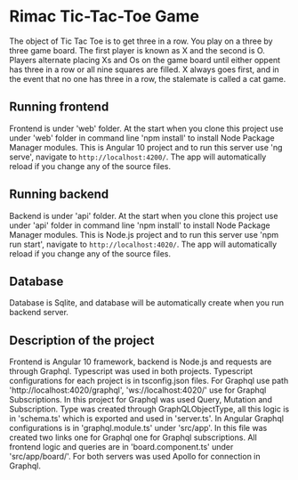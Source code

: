 # Rimac Tic-Tac-Toe Game
The object of Tic Tac Toe is to get three in a row. You play on a three by three game board. The first player is known as X and the second is O. Players alternate placing Xs and Os on the game board until either oppent has three in a row or all nine squares are filled. X always goes first, and in the event that no one has three in a row, the stalemate is called a cat game.

## Running frontend
Frontend is under 'web' folder. At the start when you clone this project use under 'web' folder in command line 'npm install' to install Node Package Manager modules. This is Angular 10 project and to run this server use 'ng serve', navigate to `http://localhost:4200/`. The app will automatically reload if you change any of the source files.

## Running backend
Backend is under 'api' folder. At the start when you clone this project use under 'api' folder in command line 'npm install' to install Node Package Manager modules. This is Node.js project and to run this server use 'npm run start', navigate to `http://localhost:4020/`. The app will automatically reload if you change any of the source files.

## Database
Database is Sqlite, and database will be automatically create when you run backend server.

## Description of the project
Frontend is Angular 10 framework, backend is Node.js and requests are through Graphql. Typescript was used in both projects. Typescript configurations for each project is in tsconfig.json files. For Graphql use path 'http://localhost:4020/graphql', 'ws://localhost:4020/' use for Graphql Subscriptions. In this project for Graphql was used Query, Mutation and Subscription. Type was created through GraphQLObjectType, all this logic is in 'schema.ts' which is exported and used in 'server.ts'. In Angular Graphql configurations is in 'graphql.module.ts' under 'src/app'. In this file was created two links one for Graphql one for Graphql subscriptions. All frontend logic and queries are in 'board.component.ts' under 'src/app/board/'. For both servers was used Apollo for connection in Graphql.